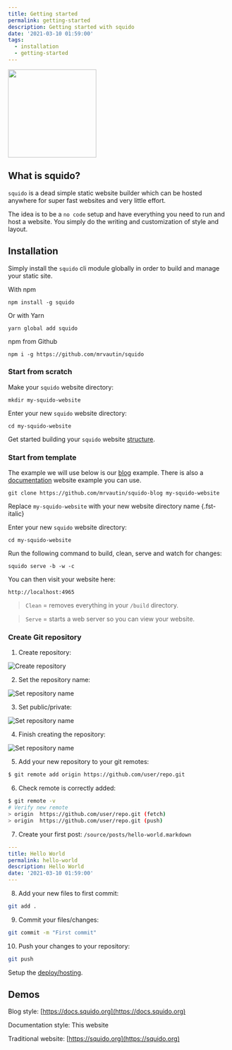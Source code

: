 ```yaml
---
title: Getting started
permalink: getting-started
description: Getting started with squido
date: '2021-03-10 01:59:00'
tags: 
  - installation
  - getting-started
---
```


<img src="https://raw.githubusercontent.com/mrvautin/squido/main/docs/images/squido.svg" width="200px" height="200px">

## What is squido?

`squido` is a dead simple static website builder which can be hosted anywhere for super fast websites and very little effort.

The idea is to be a `no code` setup and have everything you need to run and host a website. You simply do the writing and customization of style and layout. 

## Installation

Simply install the `squido` cli module globally in order to build and manage your static site.

With npm
``` plaintext
npm install -g squido
```

Or with Yarn
``` plaintext
yarn global add squido
```

npm from Github
``` plaintext
npm i -g https://github.com/mrvautin/squido
```

### Start from scratch

Make your `squido` website directory:
``` plaintext
mkdir my-squido-website
```

Enter your new `squido` website directory:
``` plaintext
cd my-squido-website
```

Get started building your `squido` website [structure](https://docs.squido.org/structure/).

### Start from template

The example we will use below is our [blog](https://github.com/mrvautin/squido-blog) example. There is also a [documentation](https://github.com/mrvautin/squido-docs) website example you can use. 

``` plaintext
git clone https://github.com/mrvautin/squido-blog my-squido-website
```

Replace `my-squido-website` with your new website directory name
{.fst-italic}

Enter your new `squido` website directory:
``` plaintext
cd my-squido-website
```

Run the following command to build, clean, serve and watch for changes:
``` plaintext
squido serve -b -w -c
```

You can then visit your website here:
``` plaintext
http://localhost:4965
```

> `Clean` = removes everything in your `/build` directory.

> `Serve` = starts a web server so you can view your website.

### Create Git repository

1. Create repository:

![Create repository](/content/images/github/create-repository-create.png)

2. Set the repository name:

![Set repository name](/content/images/github/create-repository-name.png)

3. Set public/private:

![Set repository name](/content/images/github/create-repository-public-private.png)

4. Finish creating the repository:

![Set repository name](/content/images/github/create-repository-button.png)

5. Add your new repository to your git remotes:

``` bash
$ git remote add origin https://github.com/user/repo.git
```

6. Check remote is correctly added:

``` bash
$ git remote -v
# Verify new remote
> origin  https://github.com/user/repo.git (fetch)
> origin  https://github.com/user/repo.git (push)
```

7. Create your first post: `/source/posts/hello-world.markdown`

``` yaml
---
title: Hello World
permalink: hello-world
description: Hello World
date: '2021-03-10 01:59:00'
---
```

8. Add your new files to first commit:

``` bash
git add .
```

9. Commit your files/changes:

``` bash
git commit -m "First commit"
```

10. Push your changes to your repository:

``` bash
git push
```

Setup the [deploy/hosting](https://docs.squido.org/deployment-and-hosting/).

## Demos

Blog style: [https://docs.squido.org](https://docs.squido.org)

Documentation style: This website

Traditional website: [https://squido.org](https://squido.org)